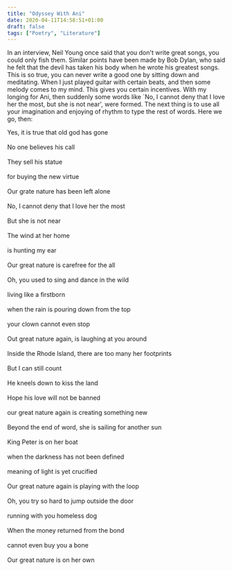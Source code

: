 ```yaml
---
title: "Odyssey With Ani"
date: 2020-04-11T14:58:51+01:00
draft: false
tags: ["Poetry", "Literature"]
---
```


In an interview, Neil Young once said that you don't write great songs, you could only fish them. Similar points have been made by Bob Dylan, who said he felt that the devil has taken his body when he wrote his greatest songs. This is so true, you can never write a good one by sitting down and meditating. When I just played guitar with certain beats, and then some melody comes to my mind. This gives you certain incentives. With my longing for Ani, then suddenly some words like `No, I cannot deny that I love her the most, but she is not near', were formed. The next thing is to use all your imagination and enjoying of rhythm to type the rest of words. Here we go, then:

<p style="text-align:left">
Yes, it is true that old god has gone<br>
<br>
No one believes his call<br>
<br>
They sell his statue<br>
<br>
for buying the new virtue<br>
<br>
Our grate nature has been left alone<br>
<br>
No, I cannot deny that I love her the most<br>
<br>
But she is not near<br>
<br>
The wind at her home<br>
<br>
is hunting my ear<br>
<br>
Our great nature is carefree for the all<br>
<br>
Oh, you used to sing and dance in the wild<br>
<br>
living like a firstborn<br>
<br>
when the rain is pouring down from the top<br>
<br>
your clown cannot even stop<br>
<br>
Out great nature again, is laughing at you around<br>
<br>
Inside the Rhode Island, there are too many her footprints<br>
<br>
But I can still count<br>
<br>
He kneels down to kiss the land<br>
<br>
Hope his love will not be banned<br>
<br>
our great nature again is creating something new<br>
<br>
Beyond the end of word, she is sailing for another sun<br>
<br>
King Peter is on her boat<br>
<br>
when the darkness has not been defined<br>
<br>
meaning of light is yet crucified<br>
<br>
Our great nature again is playing with the loop<br>
<br>
Oh, you try so hard to jump outside the door<br>
<br>
running with you homeless dog<br>
<br>
When the money returned from the bond<br>
<br>
cannot even buy you a bone<br>
<br>
Our great nature is on her own<br>
<br>
